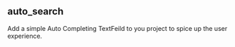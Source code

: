 ## auto_search

Add a simple Auto Completing TextFeild to you project to spice up the user experience.